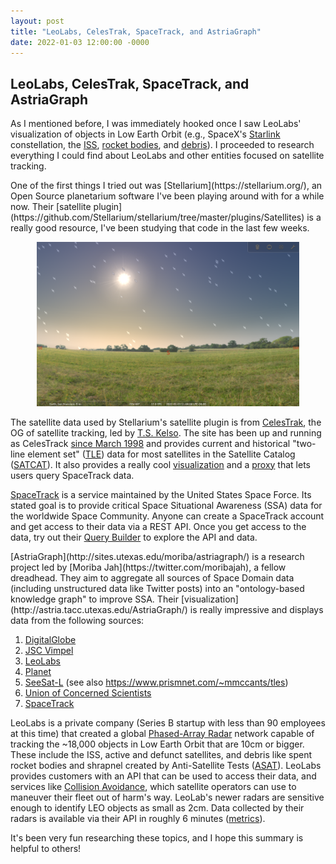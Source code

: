 ```yaml
---
layout: post
title: "LeoLabs, CelesTrak, SpaceTrack, and AstriaGraph"
date: 2022-01-03 12:00:00 -0000
---
```


## LeoLabs, CelesTrak, SpaceTrack, and AstriaGraph

As I mentioned before, I was immediately hooked once I saw LeoLabs'
visualization of objects in Low Earth Orbit (e.g., SpaceX's
[Starlink](https://platform.leolabs.space/visualizations/leo#search=starlink;view=lastTracked) constellation,
the [ISS](https://platform.leolabs.space/visualizations/leo#search=zarya;view=lastTracked),
[rocket bodies](https://platform.leolabs.space/visualizations/leo#search=r%2Fb;view=lastTracked),
and [debris](https://platform.leolabs.space/visualizations/leo#search=deb;view=lastTracked)).
I proceeded to research everything I could find about LeoLabs and other
entities focused on satellite tracking.

<a id="stellarium" />
One of the first things I tried out was [Stellarium](https://stellarium.org/), an
Open Source planetarium software I've been playing around with for a while now.
Their [satellite plugin](https://github.com/Stellarium/stellarium/tree/master/plugins/Satellites)
is a really good resource, I've been studying that code in the last few weeks.

<p align="center"> 
  <img src="/images/stellarium-screenshot.png" title="Stellarium satellite visualization" width="420px" />
</p>

The satellite data used by Stellarium's satellite plugin is from [CelesTrak](http://celestrak.com),
the OG of satellite tracking, led by [T.S. Kelso](https://twitter.com/TSKelso).
The site has been up and running as CelesTrack [since March 1998](https://celestrak.com/brief-history.php)
and provides current and historical "two-line element set" ([TLE](https://celestrak.com/NORAD/elements/))
data for most satellites in the Satellite Catalog ([SATCAT](https://celestrak.com/satcat/search.php)).
It also provides a really cool [visualization](https://celestrak.com/cesium/orbit-viz.php?tle=/pub/TLE/catalog.txt&satcat=/pub/satcat.txt)
and a [proxy](https://celestrak.com/SpaceTrack/) that lets users query SpaceTrack data.

[SpaceTrack](https://space-track.org/) is a service maintained by the
United States Space Force. Its stated goal is to provide critical Space Situational
Awareness (SSA) data for the worldwide Space Community. Anyone can create a
SpaceTrack account and get access to their data via a REST API. Once you get
access to the data, try out their [Query Builder](https://www.space-track.org/#queryBuilder)
to explore the API and data.

<a id="astriagraph" />
[AstriaGraph](http://sites.utexas.edu/moriba/astriagraph/) is a research project
led by [Moriba Jah](https://twitter.com/moribajah), a fellow dreadhead. They aim
to aggregate all sources of Space Domain data (including unstructured data like
Twitter posts) into an "ontology-based knowledge graph" to improve SSA.
Their [visualization](http://astria.tacc.utexas.edu/AstriaGraph/) is really
impressive and displays data from the following sources:

1.   [DigitalGlobe](https://www.digitalglobe.com)
1.   [JSC Vimpel](http://spacedata.vimpel.ru)
1.   [LeoLabs](https://www.leolabs.space)
1.   [Planet](https://www.planet.com)
1.   [SeeSat-L](http://www.satobs.org/seesat/seesatindex.html) (see also <https://www.prismnet.com/~mmccants/tles>)
1.   [Union of Concerned Scientists](https://www.ucsusa.org/nuclear-weapons/space-weapons/satellite-database)
1.   [SpaceTrack](https://www.space-track.org)

LeoLabs is a private company (Series B startup with less than 90 employees at this time)
that created a global [Phased-Array Radar](https://www.leolabs.space/radars/)
network capable of tracking the ~18,000 objects in Low Earth Orbit that are 
10cm or bigger. These include the ISS, active and defunct satellites, and debris like
spent rocket bodies and shrapnel created by Anti-Satellite Tests ([ASAT](https://www.armscontrol.org/act/2021-12/news/russian-asat-test-creates-massive-debris)).
LeoLabs provides customers with an API that can be used to access their data,
and services like [Collision Avoidance](https://www.leolabs.space/collision-avoidance/),
which satellite operators can use to maneuver their fleet out of harm's way.
LeoLab's newer radars are sensitive enough to identify LEO objects as small as 2cm.
Data collected by their radars is available via their API in roughly 6 minutes
([metrics](https://platform.leolabs.space/system_metrics)).

It's been very fun researching these topics, and I hope this summary is helpful to others!
